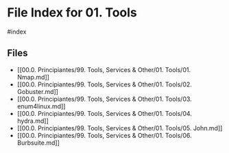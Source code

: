 # File Index for 01. Tools
#index

## Files

- [[00.0. Principiantes/99. Tools, Services & Other/01. Tools/01. Nmap.md]]
- [[00.0. Principiantes/99. Tools, Services & Other/01. Tools/02. Gobuster.md]]
- [[00.0. Principiantes/99. Tools, Services & Other/01. Tools/03. enum4linux.md]]
- [[00.0. Principiantes/99. Tools, Services & Other/01. Tools/04. hydra.md]]
- [[00.0. Principiantes/99. Tools, Services & Other/01. Tools/05. John.md]]
- [[00.0. Principiantes/99. Tools, Services & Other/01. Tools/06. Burbsuite.md]]
